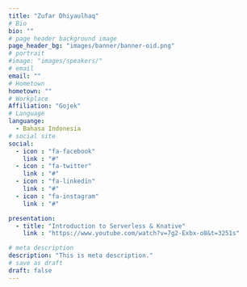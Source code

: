 ```yaml
---
title: "Zufar Dhiyaulhaq"
# Bio
bio: ""
# page header background image
page_header_bg: "images/banner/banner-oid.png"
# portrait
#image: "images/speakers/"
# email
email: ""
# Hometown
hometown: ""
# Workplace
Affiliation: "Gojek"
# Language
languange:
  - Bahasa Indonesia
# social site
social:
  - icon : "fa-facebook"
    link : "#"
  - icon : "fa-twitter"
    link : "#"
  - icon : "fa-linkedin"
    link : "#"
  - icon : "fa-instagram"
    link : "#"

presentation:
  - title: "Introduction to Serverless & Knative"
    link : "https://www.youtube.com/watch?v=7g2-Exbx-o8&t=3251s"

# meta description
description: "This is meta description."
# save as draft
draft: false
---
```


